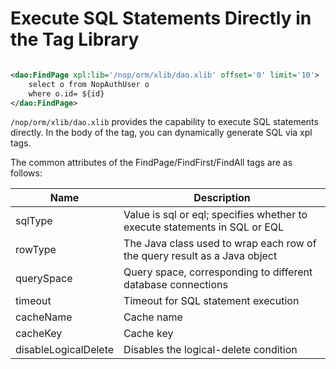 # Execute SQL Statements Directly in the Tag Library

```xml

<dao:FindPage xpl:lib='/nop/orm/xlib/dao.xlib' offset='0' limit='10'>
    select o from NopAuthUser o
    where o.id= ${id}
</dao:FindPage>
```

`/nop/orm/xlib/dao.xlib` provides the capability to execute SQL statements directly. In the body of the tag, you can dynamically generate SQL via xpl tags.

The common attributes of the FindPage/FindFirst/FindAll tags are as follows:

|Name|Description|
|---|---|
|sqlType|Value is sql or eql; specifies whether to execute statements in SQL or EQL|
|rowType|The Java class used to wrap each row of the query result as a Java object|
|querySpace|Query space, corresponding to different database connections|
|timeout|Timeout for SQL statement execution|
|cacheName|Cache name|
|cacheKey|Cache key|
|disableLogicalDelete|Disables the logical-delete condition|

<!-- SOURCE_MD5:111c14fe7e17e2f7463d39a40464e5e0-->
